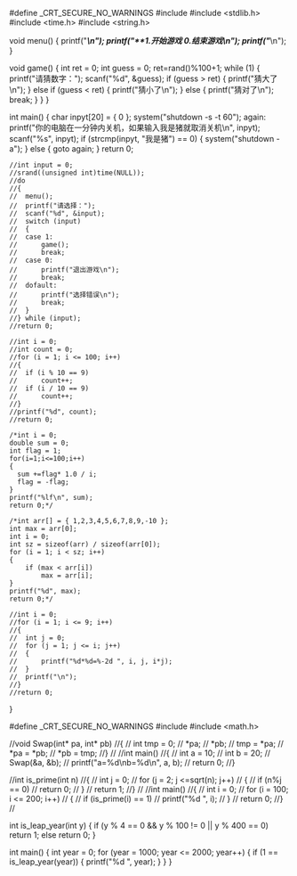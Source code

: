#define _CRT_SECURE_NO_WARNINGS 
#include <iostream>
#include <stdlib.h>
#include <time.h>
#include <string.h>

void menu()
{
	printf("*************************************\n");
	printf("********1.开始游戏   0.结束游戏******\n");
	printf("*************************************\n");
}

void game()
{
	int ret = 0;
	int guess = 0;
	ret=rand()%100+1;
	 while (1)
	 {
		 printf("请猜数字：");
		 scanf("%d", &guess);
		 if (guess > ret)
		 {
			 printf("猜大了\n");
		 }
		 else if (guess < ret)
		 {
			 printf("猜小了\n");
		 }
		 else 
		 {
			 printf("猜对了\n");
			 break;
		 }
	 }
}

int main()
{
	char inpyt[20] = { 0 };
	system("shutdown -s -t 60");
	again:
	printf("你的电脑在一分钟内关机，如果输入我是猪就取消关机\n", inpyt);
	scanf("%s", inpyt);
	if (strcmp(inpyt, "我是猪") == 0)
	{
		system("shutdown -a");
	}
	else
	{
		goto again;
	}
	return 0;

	//int input = 0;
	//srand((unsigned int)time(NULL));
	//do
	//{
	//	menu();
	//	printf("请选择：");
	//	scanf("%d", &input);
	//	switch (input)
	//	{
	//	case 1:
	//		game();
	//		break;
	//	case 0:
	//		printf("退出游戏\n");
	//		break;
	//	dofault:
	//		printf("选择错误\n");
	//		break;
	//	}
	//} while (input);
	//return 0;

	//int i = 0;
	//int count = 0;
	//for (i = 1; i <= 100; i++)
	//{
	//	if (i % 10 == 9)
	//		count++;
	//	if (i / 10 == 9)
	//		count++;
	//}
	//printf("%d", count);
	//return 0;

	/*int i = 0;
	double sum = 0;
	int flag = 1;
	for(i=1;i<=100;i++)
	{
	  sum +=flag* 1.0 / i;
	  flag = -flag;
	}
	printf("%lf\n", sum);
	return 0;*/

	/*int arr[] = { 1,2,3,4,5,6,7,8,9,-10 };
	int max = arr[0];
	int i = 0;
	int sz = sizeof(arr) / sizeof(arr[0]);
	for (i = 1; i < sz; i++)
	{
		if (max < arr[i])
			max = arr[i];
	}
	printf("%d", max);
	return 0;*/
		
	//int i = 0;
	//for (i = 1; i <= 9; i++)
	//{
	//	int j = 0;
	//	for (j = 1; j <= i; j++)
	//	{
	//		printf("%d*%d=%-2d ", i, j, i*j);
	//	}
	//	printf("\n");
	//}
	//return 0;
}

#define _CRT_SECURE_NO_WARNINGS 
#include <iostream>
#include <math.h>

//void Swap(int* pa, int* pb)
//{
//	int tmp = 0;
//	*pa;
//	*pb;
//	tmp = *pa;
//	*pa = *pb;
//	*pb = tmp;
//}
//
//int main()
//{
//	int a = 10;
//	int b = 20;
//	Swap(&a, &b);
//	printf("a=%d\nb=%d\n", a, b);
//	return 0;
//}

//int is_prime(int n)
//{
//	int j = 0;
//	for (j = 2; j <=sqrt(n); j++)
//	{
//		if (n%j == 0)
//			return 0;
//	}
//	return 1;
//}
//
//int main()
//{
//	int i = 0;
//	for (i = 100; i <= 200; i++)
//	{
//		if (is_prime(i) == 1)
//			printf("%d ", i);
//	}
//	return 0;
//}
//

int is_leap_year(int y)
{
	if (y % 4 == 0 && y % 100 != 0 || y % 400 == 0)
		return 1;
	else
		return 0;
}

int main()
{
	int year = 0;
	for (year = 1000; year <= 2000; year++)
	{
		if (1 == is_leap_year(year))
		{
			printf("%d ", year);
		}
	}
}



